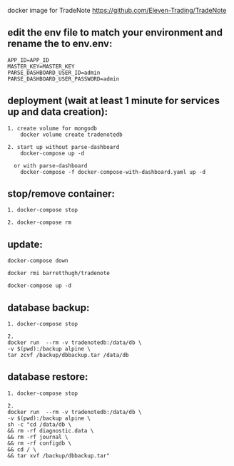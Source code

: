 docker image for TradeNote https://github.com/Eleven-Trading/TradeNote

## edit the env file to match your environment and rename the to env.env:
```
APP_ID=APP_ID
MASTER_KEY=MASTER_KEY
PARSE_DASHBOARD_USER_ID=admin
PARSE_DASHBOARD_USER_PASSWORD=admin
```


## deployment (wait at least 1 minute for services up and data creation):
```
1. create volume for mongodb
    docker volume create tradenotedb

2. start up without parse-dashboard
    docker-compose up -d

  or with parse-dashboard
    docker-compose -f docker-compose-with-dashboard.yaml up -d
```

## stop/remove container:
```
1. docker-compose stop

2. docker-compose rm
```

## update:
```
docker-compose down

docker rmi barretthugh/tradenote

docker-compose up -d
```

## database backup:
```
1. docker-compose stop

2.
docker run  --rm -v tradenotedb:/data/db \
-v $(pwd):/backup alpine \
tar zcvf /backup/dbbackup.tar /data/db
```


## database restore:
```
1. docker-compose stop

2.
docker run  --rm -v tradenotedb:/data/db \
-v $(pwd):/backup alpine \
sh -c "cd /data/db \
&& rm -rf diagnostic.data \
&& rm -rf journal \
&& rm -rf configdb \
&& cd / \
&& tar xvf /backup/dbbackup.tar"
```

